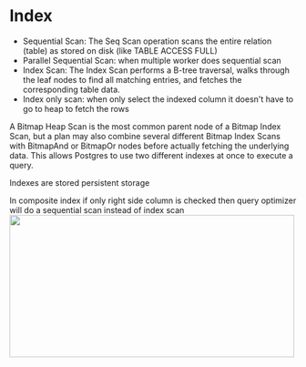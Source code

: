 # Index

- Sequential Scan: The Seq Scan operation scans the entire relation (table) as stored on disk (like TABLE ACCESS FULL)
- Parallel Sequential Scan: when multiple worker does sequential scan
- Index Scan: The Index Scan performs a B-tree traversal, walks through the leaf nodes to find all matching entries, and fetches the corresponding table data.
- Index only scan: when only select the indexed column it doesn't have to go to heap to fetch the rows

A Bitmap Heap Scan is the most common parent node of a Bitmap Index Scan, but a plan may also combine several different Bitmap Index Scans with BitmapAnd or BitmapOr nodes before actually fetching the underlying data. This allows Postgres to use two different indexes at once to execute a query.

Indexes are stored persistent storage 

In composite index if only right side column is checked then query optimizer will do a sequential scan instead of index scan
<img src="https://user-images.githubusercontent.com/7610065/170886732-f2c8aa8f-5c15-4f36-8265-3d0c9ecfc740.png" width="500" height="250">

